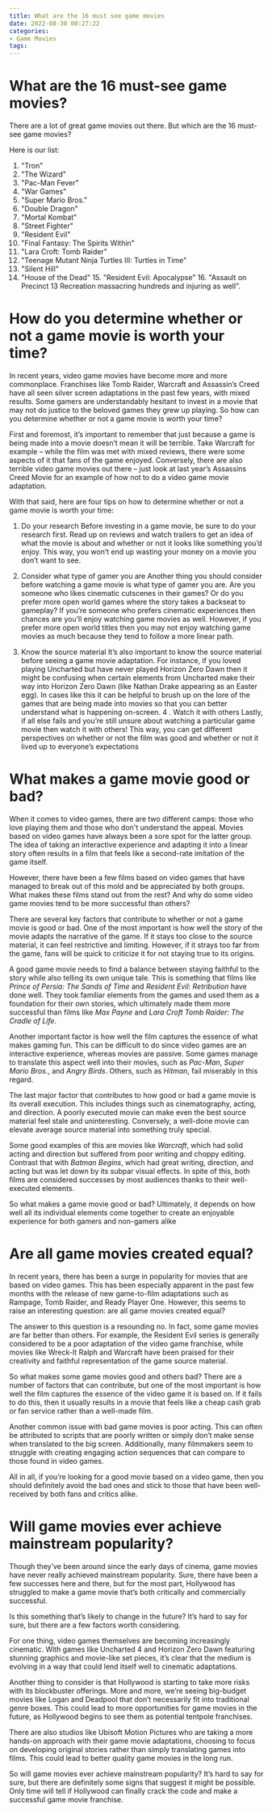 ```yaml
---
title: What are the 16 must see game movies
date: 2022-08-30 00:27:22
categories:
- Game Movies
tags:
---
```



#  What are the 16 must-see game movies?

There are a lot of great game movies out there. But which are the 16 must-see game movies?

Here is our list:

1. "Tron"
2. "The Wizard"
3. "Pac-Man Fever"
4. "War Games"
5. "Super Mario Bros."
6. "Double Dragon"
7. "Mortal Kombat"
8. "Street Fighter"
9. "Resident Evil"
10. "Final Fantasy: The Spirits Within"
11. "Lara Croft: Tomb Raider"
12. "Teenage Mutant Ninja Turtles III: Turtles in Time"
13. "Silent Hill" 
14. "House of the Dead"  15. "Resident Evil: Apocalypse"   16. "Assault on Precinct 13 Recreation massacring hundreds and injuring as well".

#  How do you determine whether or not a game movie is worth your time? 

In recent years, video game movies have become more and more commonplace. Franchises like Tomb Raider, Warcraft and Assassin’s Creed have all seen silver screen adaptations in the past few years, with mixed results. Some gamers are understandably hesitant to invest in a movie that may not do justice to the beloved games they grew up playing. So how can you determine whether or not a game movie is worth your time?

First and foremost, it’s important to remember that just because a game is being made into a movie doesn’t mean it will be terrible. Take Warcraft for example – while the film was met with mixed reviews, there were some aspects of it that fans of the game enjoyed. Conversely, there are also terrible video game movies out there – just look at last year’s Assassins Creed Movie for an example of how not to do a video game movie adaptation.

With that said, here are four tips on how to determine whether or not a game movie is worth your time:

1. Do your research
Before investing in a game movie, be sure to do your research first. Read up on reviews and watch trailers to get an idea of what the movie is about and whether or not it looks like something you’d enjoy. This way, you won’t end up wasting your money on a movie you don’t want to see.

2. Consider what type of gamer you are
Another thing you should consider before watching a game movie is what type of gamer you are. Are you someone who likes cinematic cutscenes in their games? Or do you prefer more open world games where the story takes a backseat to gameplay? If you’re someone who prefers cinematic experiences then chances are you’ll enjoy watching game movies as well. However, if you prefer more open world titles then you may not enjoy watching game movies as much because they tend to follow a more linear path.

3. Know the source material
It’s also important to know the source material before seeing a game movie adaptation. For instance, if you loved playing Uncharted but have never played Horizon Zero Dawn then it might be confusing when certain elements from Uncharted make their way into Horizon Zero Dawn (like Nathan Drake appearing as an Easter egg). In cases like this it can be helpful to brush up on the lore of the games that are being made into movies so that you can better understand what is happening on-screen.  4 . Watch it with others Lastly, if all else fails and you’re still unsure about watching a particular game movie then watch it with others! This way, you can get different perspectives on whether or not the film was good and whether or not it lived up to everyone’s expectations

#  What makes a game movie good or bad?

When it comes to video games, there are two different camps: those who love playing them and those who don't understand the appeal. Movies based on video games have always been a sore spot for the latter group. The idea of taking an interactive experience and adapting it into a linear story often results in a film that feels like a second-rate imitation of the game itself.

However, there have been a few films based on video games that have managed to break out of this mold and be appreciated by both groups. What makes these films stand out from the rest? And why do some video game movies tend to be more successful than others?

There are several key factors that contribute to whether or not a game movie is good or bad. One of the most important is how well the story of the movie adapts the narrative of the game. If it stays too close to the source material, it can feel restrictive and limiting. However, if it strays too far from the game, fans will be quick to criticize it for not staying true to its origins.

A good game movie needs to find a balance between staying faithful to the story while also telling its own unique tale. This is something that films like <i>Prince of Persia: The Sands of Time</i> and <i>Resident Evil: Retribution</i> have done well. They took familiar elements from the games and used them as a foundation for their own stories, which ultimately made them more successful than films like <i>Max Payne</i> and <i>Lara Croft Tomb Raider: The Cradle of Life</i>.

Another important factor is how well the film captures the essence of what makes gaming fun. This can be difficult to do since video games are an interactive experience, whereas movies are passive. Some games manage to translate this aspect well into their movies, such as <i>Pac-Man</i>, <i>Super Mario Bros.</i>, and <i>Angry Birds</i>. Others, such as <i>Hitman</i>, fail miserably in this regard.

The last major factor that contributes to how good or bad a game movie is its overall execution. This includes things such as cinematography, acting, and direction. A poorly executed movie can make even the best source material feel stale and uninteresting. Conversely, a well-done movie can elevate average source material into something truly special.

Some good examples of this are movies like <i>Warcraft</i>, which had solid acting and direction but suffered from poor writing and choppy editing. Contrast that with <i>Batman Begins</i>, which had great writing, direction, and acting but was let down by its subpar visual effects. In spite of this, both films are considered successes by most audiences thanks to their well-executed elements.

So what makes a game movie good or bad? Ultimately, it depends on how well all its individual elements come together to create an enjoyable experience for both gamers and non-gamers alike

#  Are all game movies created equal?

In recent years, there has been a surge in popularity for movies that are based on video games. This has been especially apparent in the past few months with the release of new game-to-film adaptations such as Rampage, Tomb Raider, and Ready Player One. However, this seems to raise an interesting question: are all game movies created equal?

The answer to this question is a resounding no. In fact, some game movies are far better than others. For example, the Resident Evil series is generally considered to be a poor adaptation of the video game franchise, while movies like Wreck-It Ralph and Warcraft have been praised for their creativity and faithful representation of the game source material.

So what makes some game movies good and others bad? There are a number of factors that can contribute, but one of the most important is how well the film captures the essence of the video game it is based on. If it fails to do this, then it usually results in a movie that feels like a cheap cash grab or fan service rather than a well-made film.

Another common issue with bad game movies is poor acting. This can often be attributed to scripts that are poorly written or simply don’t make sense when translated to the big screen. Additionally, many filmmakers seem to struggle with creating engaging action sequences that can compare to those found in video games.

All in all, if you’re looking for a good movie based on a video game, then you should definitely avoid the bad ones and stick to those that have been well-received by both fans and critics alike.

#  Will game movies ever achieve mainstream popularity?

Though they’ve been around since the early days of cinema, game movies have never really achieved mainstream popularity. Sure, there have been a few successes here and there, but for the most part, Hollywood has struggled to make a game movie that’s both critically and commercially successful.

Is this something that’s likely to change in the future? It’s hard to say for sure, but there are a few factors worth considering.

For one thing, video games themselves are becoming increasingly cinematic. With games like Uncharted 4 and Horizon Zero Dawn featuring stunning graphics and movie-like set pieces, it’s clear that the medium is evolving in a way that could lend itself well to cinematic adaptations.

Another thing to consider is that Hollywood is starting to take more risks with its blockbuster offerings. More and more, we’re seeing big-budget movies like Logan and Deadpool that don’t necessarily fit into traditional genre boxes. This could lead to more opportunities for game movies in the future, as Hollywood begins to see them as potential tentpole franchises.

There are also studios like Ubisoft Motion Pictures who are taking a more hands-on approach with their game movie adaptations, choosing to focus on developing original stories rather than simply translating games into films. This could lead to better quality game movies in the long run.

So will game movies ever achieve mainstream popularity? It’s hard to say for sure, but there are definitely some signs that suggest it might be possible. Only time will tell if Hollywood can finally crack the code and make a successful game movie franchise.